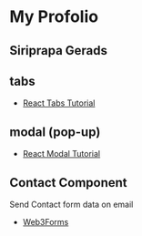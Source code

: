 # My Profolio
## Siriprapa Gerads

## tabs
- [React Tabs Tutorial](https://www.youtube.com/watch?v=WkREeDy2WQ4)

## modal (pop-up)
- [React Modal Tutorial](https://www.youtube.com/watch?v=9DwGahSqcEc&t=15s)

## Contact Component
Send Contact form data on email
- [Web3Forms](https://web3forms.com/)